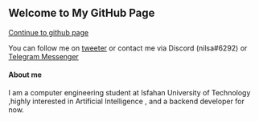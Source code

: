 ## Welcome to My GitHub Page


[Continue to github page](https://github.com/Nilsae)

You can follow me on [tweeter](https://twitter.com/WilldLilly) or contact me via Discord (nilsa#6292) or [Telegram Messenger](https://t.me/NilooSaeedi)








<h4>About me</h4>
I am a computer engineering student at Isfahan University of Technology ,highly interested in Artificial Intelligence , and a backend developer for now.
